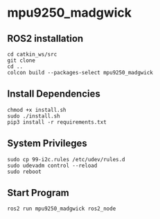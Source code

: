 # mpu9250_madgwick

## ROS2 installation
```
cd catkin_ws/src
git clone 
cd ..
colcon build --packages-select mpu9250_madgwick
```

## Install Dependencies
```
chmod +x install.sh
sudo ./install.sh
pip3 install -r requirements.txt
```

## System Privileges
```
sudo cp 99-i2c.rules /etc/udev/rules.d
sudo udevadm control --reload
sudo reboot
```

## Start Program
```
ros2 run mpu9250_madgwick ros2_node
```